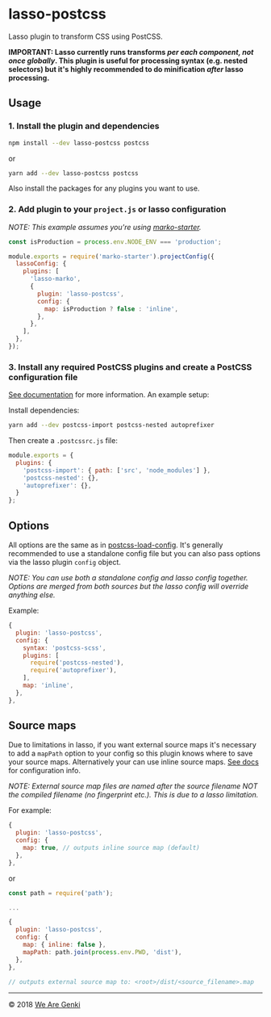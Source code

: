 # lasso-postcss

Lasso plugin to transform CSS using PostCSS.

__IMPORTANT: Lasso currently runs transforms _per each component, not once globally_. This plugin is useful for processing syntax (e.g. nested selectors) but it's highly recommended to do minification _after_ lasso processing.__

## Usage

### 1. Install the plugin and dependencies

```bash
npm install --dev lasso-postcss postcss
```

or

```bash
yarn add --dev lasso-postcss postcss
```

Also install the packages for any plugins you want to use.

### 2. Add plugin to your `project.js` or lasso configuration

_NOTE: This example assumes you're using [marko-starter](https://github.com/marko-js/marko-starter)._

```javascript
const isProduction = process.env.NODE_ENV === 'production';

module.exports = require('marko-starter').projectConfig({
  lassoConfig: {
    plugins: [
      'lasso-marko',
      {
        plugin: 'lasso-postcss',
        config: {
          map: isProduction ? false : 'inline',
        },
      },
    ],
  },
});
```

### 3. Install any required PostCSS plugins and create a PostCSS configuration file

[See documentation](https://github.com/michael-ciniawsky/postcss-load-config#examples) for more information. An example setup:

Install dependencies:

```bash
yarn add --dev postcss-import postcss-nested autoprefixer
```

Then create a `.postcssrc.js` file:

```javascript
module.exports = {
  plugins: {
    'postcss-import': { path: ['src', 'node_modules'] },
    'postcss-nested': {},
    'autoprefixer': {},
  }
};
```

## Options

All options are the same as in [postcss-load-config](https://github.com/michael-ciniawsky/postcss-load-config#options). It's generally recommended to use a standalone config file but you can also pass options via the lasso plugin `config` object.

_NOTE: You can use both a standalone config and lasso config together. Options are merged from both sources but the lasso config will override anything else._

Example:

```javascript
{
  plugin: 'lasso-postcss',
  config: {
    syntax: 'postcss-scss',
    plugins: [
      require('postcss-nested'),
      require('autoprefixer'),
    ],
    map: 'inline',
  },
},
```

## Source maps

Due to limitations in lasso, if you want external source maps it's necessary to add a `mapPath` option to your config so this plugin knows where to save your source maps. Alternatively your can use inline source maps. [See docs](https://github.com/postcss/postcss/blob/master/docs/source-maps.md) for configuration info.

_NOTE: External source map files are named after the source filename NOT the compiled filename (no fingerprint etc.). This is due to a lasso limitation._

For example:

```javascript
{
  plugin: 'lasso-postcss',
  config: {
    map: true, // outputs inline source map (default)
  },
},
```

or

```javascript
const path = require('path');

...

{
  plugin: 'lasso-postcss',
  config: {
    map: { inline: false },
    mapPath: path.join(process.env.PWD, 'dist'),
  },
},

// outputs external source map to: <root>/dist/<source_filename>.map
```

-----

© 2018 [We Are Genki](https://wearegenki.com)
